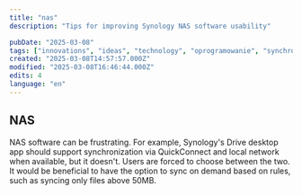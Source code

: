 ```yaml
---
title: "nas"
description: "Tips for improving Synology NAS software usability"

pubDate: "2025-03-08"
tags: ["innovations", "ideas", "technology", "oprogramowanie", "synchronizacja", "przechowywanie danych"]
created: "2025-03-08T14:57:57.000Z"
modified: "2025-03-08T16:46:44.000Z"
edits: 4
language: "en"
---
```


## NAS

NAS software can be frustrating. For example, Synology's Drive desktop app should support synchronization via QuickConnect and local network when available, but it doesn't. Users are forced to choose between the two. It would be beneficial to have the option to sync on demand based on rules, such as syncing only files above 50MB.